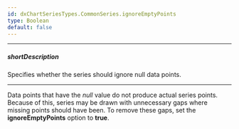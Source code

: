 ```yaml
---
id: dxChartSeriesTypes.CommonSeries.ignoreEmptyPoints
type: Boolean
default: false
---
```

---
##### shortDescription
Specifies whether the series should ignore null data points.

---
Data points that have the _null_ value do not produce actual series points. Because of this, series may be drawn with unnecessary gaps where missing points should have been. To remove these gaps, set the **ignoreEmptyPoints** option to **true**.